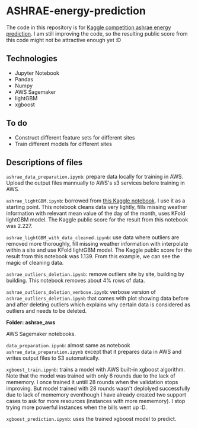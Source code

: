 # ASHRAE-energy-prediction

The code in this repository is for [Kaggle competition ashrae energy prediction](https://www.kaggle.com/c/ashrae-energy-prediction). I am still improving the code, so the resulting public score from this code might not be attractive enough yet :D

## Technologies
* Jupyter Notebook
* Pandas
* Numpy
* AWS Sagemaker
* lightGBM
* xgboost

## To do
* Construct different feature sets for different sites
* Train different models for different sites

## Descriptions of files

```ashrae_data_preparation.ipynb```: prepare data locally for training in AWS. Upload the output files mannually to AWS's s3 services before training in AWS.

```ashrae_lightGBM.ipynb```: borrowed from [this Kaggle notebook](https://www.kaggle.com/aitude/ashrae-kfold-lightgbm-without-leak-1-08/comments). I use it as a starting point. This notebook cleans data very lightly, fills missing weather information with relevant mean value of the day of the month, uses KFold lightGBM model. The Kaggle public score for the result from this notebook was 2.227.

```ashrae_lightGBM_with_data_cleaned.ipynb```: use data where outliers are removed more thoroughly, fill missing weather information with interpolate within a site and use KFold lightGBM model. The Kaggle public score for the result from this notebook was 1.139. From this example, we can see the magic of cleaning data.

```ashrae_outliers_deletion.ipynb```: remove outliers site by site, building by building. This notebook removes about 4% rows of data.

```ashrae_outliers_deletion_verbose.ipynb```: verbose version of ```ashrae_outliers_deletion.ipynb``` that comes with plot showing data before and after deleting outliers which explains why certain data is considered as outliers and needs to be deleted.

**Folder: ashrae_aws**

AWS Sagemaker notebooks. 

```data_preparation.ipynb```: almost same as notebook ```ashrae_data_preparation.ipynb``` except that it prepares data in AWS and writes output files to S3 automatically.

```xgboost_train.ipynb```: trains a model with AWS built-in xgboost algorithm. Note that the model was trained with only 6 rounds due to the lack of mememory. I once trained it untill 28 rounds when the validation stops improving. But model trained with 28 rounds wasn't deplolyed successfully due to lack of mememory eventhough I have already created two support cases to ask for more resources (instances with more mememory). I stop trying more powerful instances when the bills went up :D.

```xgboost_prediction.ipynb```: uses the trained xgboost model to predict.
